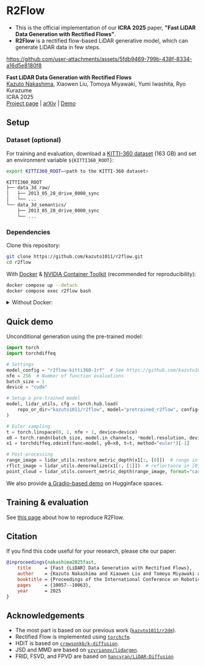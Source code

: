 # R2Flow

* This is the official implementation of our **ICRA 2025** paper, **"Fast LiDAR Data Generation with Rectified Flows"**.
* **R2Flow** is a rectified flow-based LiDAR generative model, which can generate LiDAR data in few steps.

https://github.com/user-attachments/assets/5fdb9469-799b-438f-8334-a16d5e8180f8

**Fast LiDAR Data Generation with Rectified Flows**<br>
[Kazuto Nakashima](https://kazuto1011.github.io), Xiaowen Liu, Tomoya Miyawaki, Yumi Iwashita, Ryo Kurazume<br>
ICRA 2025<br>
[Project page](https://kazuto1011.github.io/r2flow) | [arXiv](https://arxiv.org/abs/2412.02241) | [Demo](https://huggingface.co/spaces/kazuto1011/r2flow)

## Setup

### Dataset (optional)

For training and evaluation, download a [KITTI-360 dataset](http://www.cvlibs.net/datasets/kitti-360/) (163 GB) and set an environment variable `${KITTI360_ROOT}`:

```bash
export KITTI360_ROOT=<path to the KITTI-360 dataset>
```

```sh
KITTI360_ROOT
├── data_3d_raw/
│   ├── 2013_05_28_drive_0000_sync
│   └── ...
└── data_3d_semantics/
    ├── 2013_05_28_drive_0000_sync
    └── ...
```

### Dependencies

Clone this repository:

```bash
git clone https://github.com/kazuto1011/r2flow.git
cd r2flow
```

With [Docker](https://docs.docker.com/engine/install/ubuntu/#install-using-the-convenience-script) & [NVIDIA Container Toolkit](https://docs.nvidia.com/datacenter/cloud-native/container-toolkit/latest/install-guide.html) (recommended for reproducibility):

```bash
docker compose up --detach
docker compose exec r2flow bash
```

<details>
<summary>Without Docker:</summary>

```bash
ln -sf $KITTI360_ROOT ./r2flow/data/kitti_360/dataset
pip install -r requirements.txt
sudo apt install libsparsehash-dev # for torchsparse
pip install git+https://github.com/mit-han-lab/torchsparse.git@v2.0.0
pip install natten==0.17.1+torch210cu121 --find-links https://shi-labs.com/natten/wheels/
```
</details>

## Quick demo

Unconditional generation using the pre-trained model:

```python
import torch
import torchdiffeq

# Settings
model_config = "r2flow-kitti360-1rf"  # See https://github.com/kazuto1011/r2flow/releases/tag/weights
nfe = 256  # Number of function evaluations
batch_size = 1
device = "cuda"

# Setup a pre-trained model
model, lidar_utils, cfg = torch.hub.load(
    repo_or_dir="kazuto1011/r2flow", model="pretrained_r2flow", config=model_config, device=device
)

# Euler sampling
t = torch.linspace(0, 1, nfe + 1, device=device)
x0 = torch.randn(batch_size, model.in_channels, *model.resolution, device=device)
x1 = torchdiffeq.odeint(func=model, y0=x0, t=t, method="euler")[-1]

# Post-processing
range_image = lidar_utils.restore_metric_depth(x1[:, [0]])  # range in [0, 80]
rflct_image = lidar_utils.denormalize(x1[:, [1]])  # reflectance in [0, 1]
point_cloud = lidar_utils.convert_metric_depth(range_image, format="cartesian")
```

We also provide [a Gradio-based demo](https://huggingface.co/spaces/kazuto1011/r2flow) on Hugginface spaces.

## Training & evaluation

See [this page](docs/TRAINING.md) about how to reproduce R2Flow.

## Citation

If you find this code useful for your research, please cite our paper:

```bibtex
@inproceedings{nakashima2025fast,
    title     = {Fast {LiDAR} Data Generation with Rectified Flows},
    author    = {Kazuto Nakashima and Xiaowen Liu and Tomoya Miyawaki and Yumi Iwashita and Ryo Kurazume},
    booktitle = {Proceedings of the International Conference on Robotics and Automation (ICRA)},
    pages     = {10057--10063},
    year      = 2025
}
```

## Acknowledgements

* The most part is based on our previous work ([`kazuto1011/r2dm`](https://github.com/kazuto1011/r2dm)).
* Rectified Flow is implemented using [`torchcfm`](https://github.com/atong01/conditional-flow-matching).
* HDiT is based on [`crowsonkb/k-diffusion`](https://github.com/crowsonkb/k-diffusion).
* JSD and MMD are based on [`vzyrianov/lidargen`](https://github.com/vzyrianov/lidargen).
* FRID, FSVD, and FPVD are based on [`hancyran/LiDAR-Diffusion`](https://github.com/hancyran/LiDAR-Diffusion)